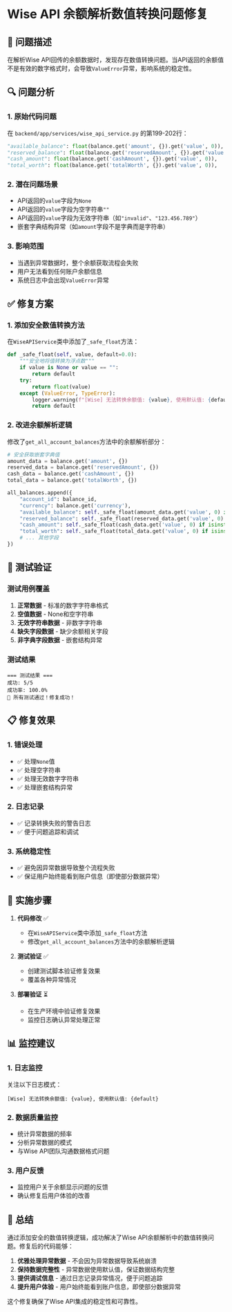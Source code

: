 # Wise API 余额解析数值转换问题修复

## 🐛 问题描述

在解析Wise API回传的余额数据时，发现存在数值转换问题。当API返回的余额值不是有效的数字格式时，会导致`ValueError`异常，影响系统的稳定性。

## 🔍 问题分析

### 1. 原始代码问题
在 `backend/app/services/wise_api_service.py` 的第199-202行：

```python
"available_balance": float(balance.get('amount', {}).get('value', 0)),
"reserved_balance": float(balance.get('reservedAmount', {}).get('value', 0)),
"cash_amount": float(balance.get('cashAmount', {}).get('value', 0)),
"total_worth": float(balance.get('totalWorth', {}).get('value', 0)),
```

### 2. 潜在问题场景
- API返回的`value`字段为`None`
- API返回的`value`字段为空字符串`""`
- API返回的`value`字段为无效字符串（如`"invalid"`、`"123.456.789"`）
- 嵌套字典结构异常（如`amount`字段不是字典而是字符串）

### 3. 影响范围
- 当遇到异常数据时，整个余额获取流程会失败
- 用户无法看到任何账户余额信息
- 系统日志中会出现`ValueError`异常

## ✅ 修复方案

### 1. 添加安全数值转换方法
在`WiseAPIService`类中添加了`_safe_float`方法：

```python
def _safe_float(self, value, default=0.0):
    """安全地将值转换为浮点数"""
    if value is None or value == "":
        return default
    try:
        return float(value)
    except (ValueError, TypeError):
        logger.warning(f"[Wise] 无法转换余额值: {value}, 使用默认值: {default}")
        return default
```

### 2. 改进余额解析逻辑
修改了`get_all_account_balances`方法中的余额解析部分：

```python
# 安全获取嵌套字典值
amount_data = balance.get('amount', {})
reserved_data = balance.get('reservedAmount', {})
cash_data = balance.get('cashAmount', {})
total_data = balance.get('totalWorth', {})

all_balances.append({
    "account_id": balance_id,
    "currency": balance.get('currency'),
    "available_balance": self._safe_float(amount_data.get('value', 0) if isinstance(amount_data, dict) else 0),
    "reserved_balance": self._safe_float(reserved_data.get('value', 0) if isinstance(reserved_data, dict) else 0),
    "cash_amount": self._safe_float(cash_data.get('value', 0) if isinstance(cash_data, dict) else 0),
    "total_worth": self._safe_float(total_data.get('value', 0) if isinstance(total_data, dict) else 0),
    # ... 其他字段
})
```

## 🧪 测试验证

### 测试用例覆盖
1. **正常数据** - 标准的数字字符串格式
2. **空值数据** - None和空字符串
3. **无效字符串数据** - 非数字字符串
4. **缺失字段数据** - 缺少余额相关字段
5. **非字典字段数据** - 嵌套结构异常

### 测试结果
```
=== 测试结果 ===
成功: 5/5
成功率: 100.0%
🎉 所有测试通过！修复成功！
```

## 📋 修复效果

### 1. 错误处理
- ✅ 处理`None`值
- ✅ 处理空字符串
- ✅ 处理无效数字字符串
- ✅ 处理嵌套结构异常

### 2. 日志记录
- ✅ 记录转换失败的警告日志
- ✅ 便于问题追踪和调试

### 3. 系统稳定性
- ✅ 避免因异常数据导致整个流程失败
- ✅ 保证用户始终能看到账户信息（即使部分数据异常）

## 🔧 实施步骤

1. **代码修改** ✅
   - 在`WiseAPIService`类中添加`_safe_float`方法
   - 修改`get_all_account_balances`方法中的余额解析逻辑

2. **测试验证** ✅
   - 创建测试脚本验证修复效果
   - 覆盖各种异常情况

3. **部署验证** ⏳
   - 在生产环境中验证修复效果
   - 监控日志确认异常处理正常

## 📊 监控建议

### 1. 日志监控
关注以下日志模式：
```
[Wise] 无法转换余额值: {value}, 使用默认值: {default}
```

### 2. 数据质量监控
- 统计异常数据的频率
- 分析异常数据的模式
- 与Wise API团队沟通数据格式问题

### 3. 用户反馈
- 监控用户关于余额显示问题的反馈
- 确认修复后用户体验的改善

## 🎯 总结

通过添加安全的数值转换逻辑，成功解决了Wise API余额解析中的数值转换问题。修复后的代码能够：

1. **优雅处理异常数据** - 不会因为异常数据导致系统崩溃
2. **保持数据完整性** - 异常数据使用默认值，保证数据结构完整
3. **提供调试信息** - 通过日志记录异常情况，便于问题追踪
4. **提升用户体验** - 用户始终能看到账户信息，即使部分数据异常

这个修复确保了Wise API集成的稳定性和可靠性。